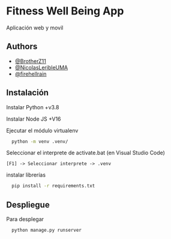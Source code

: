 # Fitness Well Being App

Aplicación web y movil

## Authors

- [@BrotherZ11](https://www.github.com/BrotherZ11)
- [@NicolasLeribleUMA](https://www.github.com/NicolasLeribleUMA)
- [@firehellrain](https://www.github.com/firehellrain)

## Instalación

Instalar Python +v3.8

Instalar Node JS +V16

Ejecutar el módulo virtualenv

```bash
  python -m venv .venv/
```

Seleccionar el interprete de activate.bat (en Visual Studio Code)

    [F1] -> Seleccionar interprete -> .venv

instalar librerías

```bash
  pip install -r requirements.txt
```

## Despliegue

Para desplegar

```bash
  python manage.py runserver
```
